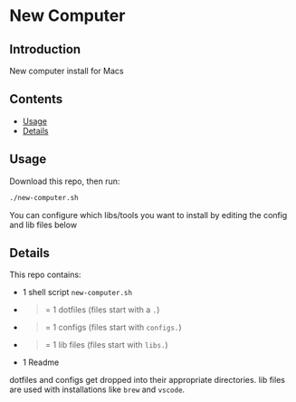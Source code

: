# New Computer

## Introduction

New computer install for Macs

## Contents

- [Usage](#usage)
- [Details](#details)

## Usage

Download this repo, then run:

```bash
./new-computer.sh
```

You can configure which libs/tools you want to install by editing the config and lib files below

## Details

This repo contains:
- 1 shell script `new-computer.sh`
- >= 1 dotfiles (files start with a `.`)
- >= 1 configs (files start with `configs.`)
- >= 1 lib files (files start with `libs.`)
- 1 Readme

dotfiles and configs get dropped into their appropriate directories.
lib files are used with installations like `brew` and `vscode`.

